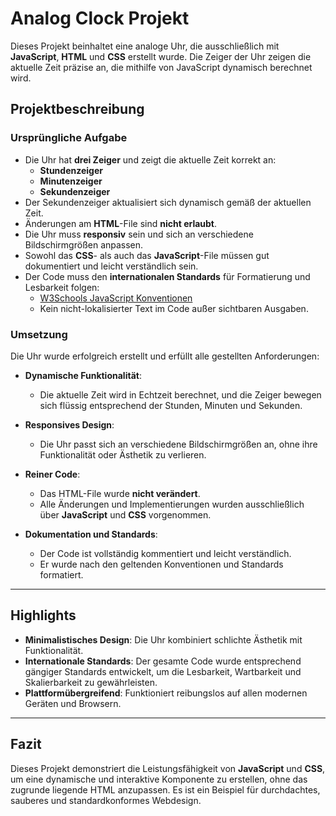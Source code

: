 # Analog Clock Projekt

Dieses Projekt beinhaltet eine analoge Uhr, die ausschließlich mit **JavaScript**, **HTML** und **CSS** erstellt wurde. Die Zeiger der Uhr zeigen die aktuelle Zeit präzise an, die mithilfe von JavaScript dynamisch berechnet wird.

## Projektbeschreibung

### Ursprüngliche Aufgabe

- Die Uhr hat **drei Zeiger** und zeigt die aktuelle Zeit korrekt an:
  - **Stundenzeiger**
  - **Minutenzeiger**
  - **Sekundenzeiger**
- Der Sekundenzeiger aktualisiert sich dynamisch gemäß der aktuellen Zeit.
- Änderungen am **HTML**-File sind **nicht erlaubt**.
- Die Uhr muss **responsiv** sein und sich an verschiedene Bildschirmgrößen anpassen.
- Sowohl das **CSS**- als auch das **JavaScript**-File müssen gut dokumentiert und leicht verständlich sein.
- Der Code muss den **internationalen Standards** für Formatierung und Lesbarkeit folgen:
  - [W3Schools JavaScript Konventionen](https://www.w3schools.com/js/js_conventions.asp)
  - Kein nicht-lokalisierter Text im Code außer sichtbaren Ausgaben.
  
### Umsetzung

Die Uhr wurde erfolgreich erstellt und erfüllt alle gestellten Anforderungen:

- **Dynamische Funktionalität**:
  - Die aktuelle Zeit wird in Echtzeit berechnet, und die Zeiger bewegen sich flüssig entsprechend der Stunden, Minuten und Sekunden.
  
- **Responsives Design**:
  - Die Uhr passt sich an verschiedene Bildschirmgrößen an, ohne ihre Funktionalität oder Ästhetik zu verlieren.
  
- **Reiner Code**:
  - Das HTML-File wurde **nicht verändert**.
  - Alle Änderungen und Implementierungen wurden ausschließlich über **JavaScript** und **CSS** vorgenommen.
  
- **Dokumentation und Standards**:
  - Der Code ist vollständig kommentiert und leicht verständlich.
  - Er wurde nach den geltenden Konventionen und Standards formatiert.

---

## Highlights

- **Minimalistisches Design**: Die Uhr kombiniert schlichte Ästhetik mit Funktionalität.
- **Internationale Standards**: Der gesamte Code wurde entsprechend gängiger Standards entwickelt, um die Lesbarkeit, Wartbarkeit und Skalierbarkeit zu gewährleisten.
- **Plattformübergreifend**: Funktioniert reibungslos auf allen modernen Geräten und Browsern.

---

## Fazit

Dieses Projekt demonstriert die Leistungsfähigkeit von **JavaScript** und **CSS**, um eine dynamische und interaktive Komponente zu erstellen, ohne das zugrunde liegende HTML anzupassen. Es ist ein Beispiel für durchdachtes, sauberes und standardkonformes Webdesign.
